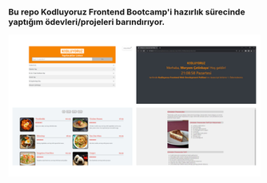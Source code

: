 ### Bu repo Kodluyoruz Frontend Bootcamp'i hazırlık sürecinde yaptığım ödevleri/projeleri barındırıyor.

![](projects.png)
